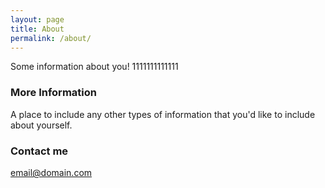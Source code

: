 ```yaml
---
layout: page
title: About
permalink: /about/
---
```


Some information about you! 1111111111111

### More Information

A place to include any other types of information that you'd like to include about yourself.

### Contact me

[email@domain.com](mailto:email@domain.com)
